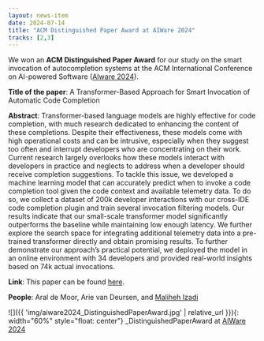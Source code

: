 ```yaml
---
layout: news-item
date: 2024-07-14
title: "ACM Distinguished Paper Award at AIWare 2024"
tracks: [2,3]
---
```


We won an **ACM Distinguished Paper Award** for our study on the smart invocation of autocompletion systems at the ACM International Conference on AI-powered Software ([AIware 2024][aiwareconf]).

**Title of the paper**: A Transformer-Based Approach for Smart Invocation of Automatic Code Completion

**Abstract**: Transformer-based language models are highly effective for code completion, with much research dedicated to enhancing the content of these completions. Despite their effectiveness, these models come with high operational costs and can be intrusive, especially when they suggest too often and interrupt developers who are concentrating on their work. Current research largely overlooks how these models interact with developers in practice and neglects to address when a developer should receive completion suggestions. To tackle this issue, we developed a machine learning model that can accurately predict when to invoke a code completion tool given the code context and available telemetry data. To do so, we collect a dataset of 200k developer interactions with our cross-IDE code completion plugin and train several invocation filtering models. Our results indicate that our small-scale transformer model significantly outperforms the baseline while maintaining low enough latency. We further explore the search space for integrating additional telemetry data into a pre-trained transformer directly and obtain promising results. To further demonstrate our approach’s practical potential, we deployed the model in an online environment with 34 developers and provided real-world insights based on 74k actual invocations.

**Link**: This paper can be found [here][aiware-paper].

**People**: Aral de Moor, Arie van Deursen, and [Maliheh Izadi][mali]

![]({{ 'img/aiware2024_DistinguishedPaperAward.jpg' | relative_url }}){: width="60%" style="float: center"}
_DistinguishedPaperAward at [AIWare 2024][aiwareconf]

[aiware-paper]: https://dl.acm.org/doi/abs/10.1145/3664646.3664760
[aiwareconf]: https://2024.aiwareconf.org/
[mali]: https://malihehizadi.github.io/PersonalWebsite/
